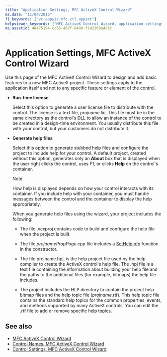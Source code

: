 ```yaml
---
title: "Application Settings, MFC ActiveX Control Wizard"
ms.date: "11/04/2016"
f1_keywords: ["vc.appwiz.mfc.ctl.appset"]
helpviewer_keywords: ["MFC ActiveX Control Wizard, application settings"]
ms.assetid: 48475194-cc63-467f-8499-f142269a4c1c
---
```

# Application Settings, MFC ActiveX Control Wizard

Use this page of the MFC ActiveX Control Wizard to design and add basic features to a new MFC ActiveX project. These settings apply to the application itself and not to any specific feature or element of the control.

- **Run-time license**

   Select this option to generate a user license file to distribute with the control. The license is a text file, *projname*.lic. This file must be in the same directory as the control's DLL to allow an instance of the control to be created in a design-time environment. You usually distribute this file with your control, but your customers do not distribute it.

- **Generate help files**

   Select this option to generate stubbed help files and configure the project to include help for your control. A default project, created without this option, generates only an **About** box that is displayed when the user right clicks the control, uses F1, or clicks **Help** on the control's container.

   > [!NOTE]
   > How help is displayed depends on how your control interacts with its container. If you include help with your container, you must handle messages between the control and the container to display the help appropriately.

   When you generate help files using the wizard, your project includes the following:

   - The file .vcxproj contains code to build and configure the help file when the project is built.

   - The file *projnamePropPage*.cpp file includes a [SetHelpInfo](../../mfc/reference/colepropertypage-class.md#sethelpinfo) function in the constructor.

   - The file projname.hpj, is the help project file used by the help compiler to create the ActiveX control's help file. The .hpj file is a text file containing the information about building your help file and the paths to the additional files (for example, bitmaps) the help file includes.

   - The project includes the HLP directory to contain the project help bitmap files and the help topic file (*projname*.rtf). This help topic file contains the standard help topics for the common properties, events, and methods supported by many ActiveX controls. You can edit the .rtf file to add or remove specific help topics.

## See also

- [MFC ActiveX Control Wizard](../../mfc/reference/mfc-activex-control-wizard.md)
- [Control Names, MFC ActiveX Control Wizard](../../mfc/reference/control-names-mfc-activex-control-wizard.md)
- [Control Settings, MFC ActiveX Control Wizard](../../mfc/reference/control-settings-mfc-activex-control-wizard.md)
